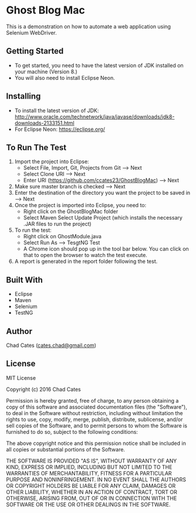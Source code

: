 # Ghost Blog Mac

This is a demonstration on how to automate a web application using Selenium WebDriver.

## Getting Started

* To get started, you need to have the latest version of JDK installed on your machine (Version 8.) 
* You will also need to install Eclipse Neon.

## Installing

* To install the latest version of JDK: http://www.oracle.com/technetwork/java/javase/downloads/jdk8-downloads-2133151.html
* For Eclipse Neon: https://eclipse.org/

## To Run The Test

1. Import the project into Eclipse:
	* Select File, Import, Git, Projects from Git --> Next
	* Select Clone URI --> Next
	* Enter URI (https://github.com/ccates23/GhostBlogMac) --> Next
2. Make sure master branch is checked --> Next
3. Enter the destination of the directory you want the project to be saved in --> Next
4. Once the project is imported into Eclipse, you need to:
	* Right click on the GhostBlogMac folder
	* Select Maven Select Update Project (which installs the necessary .JAR files to run the project)
5. To run the test:
	* Right click on GhostModule.java
	* Select Run As --> TesgtNG Test
	* A Chrome icon should pop up in the tool bar below.  You can click on that to open the browser to watch the test execute.
6. A report is generated in the report folder following the test.

## Built With

* Eclipse
* Maven
* Selenium
* TestNG

## Author

Chad Cates (cates.chad@gmail.com)

## License

MIT License

Copyright (c) 2016 Chad Cates

Permission is hereby granted, free of charge, to any person obtaining a copy
of this software and associated documentation files (the "Software"), to deal
in the Software without restriction, including without limitation the rights
to use, copy, modify, merge, publish, distribute, sublicense, and/or sell
copies of the Software, and to permit persons to whom the Software is
furnished to do so, subject to the following conditions:

The above copyright notice and this permission notice shall be included in all
copies or substantial portions of the Software.

THE SOFTWARE IS PROVIDED "AS IS", WITHOUT WARRANTY OF ANY KIND, EXPRESS OR
IMPLIED, INCLUDING BUT NOT LIMITED TO THE WARRANTIES OF MERCHANTABILITY,
FITNESS FOR A PARTICULAR PURPOSE AND NONINFRINGEMENT. IN NO EVENT SHALL THE
AUTHORS OR COPYRIGHT HOLDERS BE LIABLE FOR ANY CLAIM, DAMAGES OR OTHER
LIABILITY, WHETHER IN AN ACTION OF CONTRACT, TORT OR OTHERWISE, ARISING FROM,
OUT OF OR IN CONNECTION WITH THE SOFTWARE OR THE USE OR OTHER DEALINGS IN THE
SOFTWARE.



